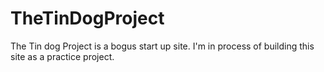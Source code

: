 # TheTinDogProject
The Tin dog Project is a bogus start up site. I'm in process of building this site as a practice project.
